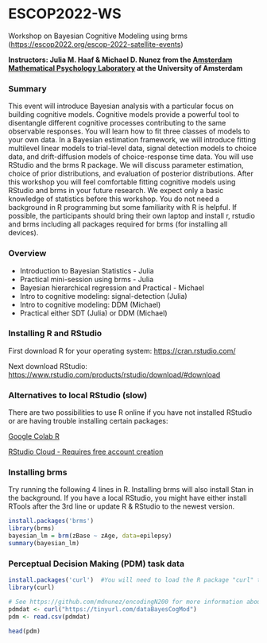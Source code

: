 # ESCOP2022-WS
Workshop on Bayesian Cognitive Modeling using brms (https://escop2022.org/escop-2022-satellite-events)

**Instructors: Julia M. Haaf & Michael D. Nunez from the [Amsterdam Mathematical Psychology Laboratory](https://www.ampl-psych.com/) at the University of Amsterdam**

### Summary

This event will introduce Bayesian analysis with a particular focus on building cognitive models. Cognitive models provide a powerful tool to disentangle different cognitive processes contributing to the same observable responses. You will learn how to fit three classes of models to your own data. In a Bayesian estimation framework, we will introduce fitting multilevel linear models to trial-level data, signal detection models to choice data, and drift-diffusion models of choice-response time data. You will use RStudio and the brms R package. We will discuss parameter estimation, choice of prior distributions, and evaluation of posterior distributions. After this workshop you will feel comfortable fitting cognitive models using RStudio and brms in your future research. We expect only a basic knowledge of statistics before this workshop. You do not need a background in R programming but some familiarity with R is helpful. If possible, the participants should bring their own laptop and install r, rstudio and brms including all packages required for brms (for installing all devices).

### Overview

- Introduction to Bayesian Statistics - Julia
- Practical mini-session using brms - Julia
- Bayesian hierarchical regression and Practical - Michael
- Intro to cognitive modeling: signal-detection (Julia)
- Intro to cognitive modeling: DDM (Michael)
- Practical either SDT (Julia) or DDM (Michael)


### Installing R and RStudio

First download R for your operating system:
https://cran.rstudio.com/

Next download RStudio:
https://www.rstudio.com/products/rstudio/download/#download


### Alternatives to local RStudio (slow)

There are two possibilities to use R online if you have not installed RStudio or are having trouble installing certain packages:

[Google Colab R](https://colab.to/r)

[RStudio Cloud - Requires free account creation](https://rstudio.cloud/)

### Installing brms

Try running the following 4 lines in R. Installing brms will also install Stan in the background. If you have a local RStudio, you might have either install RTools after the 3rd line or update R & RStudio to the newest version.

```R
install.packages('brms')
library(brms)
bayesian_lm = brm(zBase ~ zAge, data=epilepsy)
summary(bayesian_lm)

```

### Perceptual Decision Making (PDM) task data

```R
install.packages('curl')  #You will need to load the R package "curl" to use this cleaning code
library(curl) 

# See https://github.com/mdnunez/encodingN200 for more information about the data
pdmdat <- curl("https://tinyurl.com/dataBayesCogMod")
pdm <- read.csv(pdmdat)

head(pdm)
```


